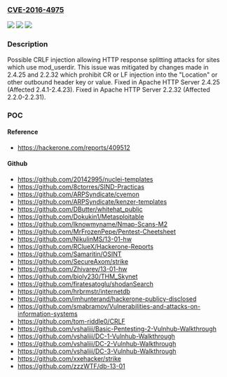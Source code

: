 ### [CVE-2016-4975](https://cve.mitre.org/cgi-bin/cvename.cgi?name=CVE-2016-4975)
![](https://img.shields.io/static/v1?label=Product&message=Apache%20HTTP%20Server&color=blue)
![](https://img.shields.io/static/v1?label=Version&message=n%2Fa&color=blue)
![](https://img.shields.io/static/v1?label=Vulnerability&message=(undefined)&color=brighgreen)

### Description

Possible CRLF injection allowing HTTP response splitting attacks for sites which use mod_userdir. This issue was mitigated by changes made in 2.4.25 and 2.2.32 which prohibit CR or LF injection into the "Location" or other outbound header key or value. Fixed in Apache HTTP Server 2.4.25 (Affected 2.4.1-2.4.23). Fixed in Apache HTTP Server 2.2.32 (Affected 2.2.0-2.2.31).

### POC

#### Reference
- https://hackerone.com/reports/409512

#### Github
- https://github.com/20142995/nuclei-templates
- https://github.com/8ctorres/SIND-Practicas
- https://github.com/ARPSyndicate/cvemon
- https://github.com/ARPSyndicate/kenzer-templates
- https://github.com/DButter/whitehat_public
- https://github.com/Dokukin1/Metasploitable
- https://github.com/Iknowmyname/Nmap-Scans-M2
- https://github.com/MrFrozenPepe/Pentest-Cheetsheet
- https://github.com/NikulinMS/13-01-hw
- https://github.com/RClueX/Hackerone-Reports
- https://github.com/Samaritin/OSINT
- https://github.com/SecureAxom/strike
- https://github.com/Zhivarev/13-01-hw
- https://github.com/bioly230/THM_Skynet
- https://github.com/firatesatoglu/shodanSearch
- https://github.com/hrbrmstr/internetdb
- https://github.com/imhunterand/hackerone-publicy-disclosed
- https://github.com/smabramov/Vulnerabilities-and-attacks-on-information-systems
- https://github.com/tom-riddle0/CRLF
- https://github.com/vshaliii/Basic-Pentesting-2-Vulnhub-Walkthrough
- https://github.com/vshaliii/DC-1-Vulnhub-Walkthrough
- https://github.com/vshaliii/DC-2-Vulnhub-Walkthrough
- https://github.com/vshaliii/DC-3-Vulnhub-Walkthrough
- https://github.com/xxehacker/strike
- https://github.com/zzzWTF/db-13-01

